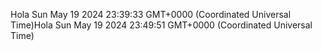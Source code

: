 Hola Sun May 19 2024 23:39:33 GMT+0000 (Coordinated Universal Time)Hola Sun May 19 2024 23:49:51 GMT+0000 (Coordinated Universal Time)